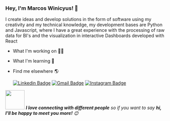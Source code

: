 ### Hey, I'm Marcos Winicyus! 👋

I create ideas and develop solutions in the form of software using my creativity and my technical knowledge, my development bases are Python and Javascript, where I have a great experience with the processing of raw data for BI's and the visualization in interactive Dashboards developed with React

- What I'm working on 👨‍💻

- What I'm learning 🌱

- Find me elsewhere 🌎

    [![Linkedin Badge](https://img.shields.io/badge/-LinkedIn-blue?style=flat&logo=Linkedin&logoColor=white&link=https://www.linkedin.com/in/rebeccamanzi/)](https://www.linkedin.com/in/marcos-winicyus-14aa56144/)
    [![Gmail Badge](https://img.shields.io/badge/-Gmail-c14438?style=flat&logo=Gmail&logoColor=white&link=mailto:rebeccamanzi@gmail.com)](mailto:marcoswinicyusbl@gmail.com)
    [![Instagram Badge](https://img.shields.io/badge/-Instagram-C13584?style=flat&labelColor=C13584&logo=instagram&logoColor=white&link=https://www.instagram.com/codepwr/)](https://www.instagram.com/mark_wini/)


<img src="https://media.giphy.com/media/LnQjpWaON8nhr21vNW/giphy.gif" width="60"> <em><b>I love connecting with different people</b> so if you want to say <b>hi, I'll be happy to meet you more!</b> 😊</em>
